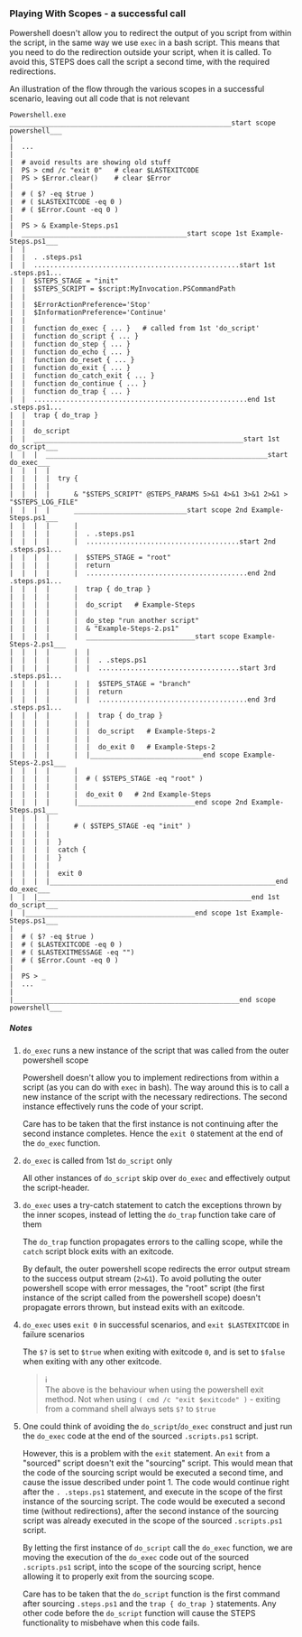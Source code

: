 ### Playing With Scopes - a successful call

Powershell doesn't allow you to redirect the output of you script from within the script, in the same way we use `exec` in a bash script.  This means that you need to do the redirection outside your script, when it is called.  To avoid this, STEPS does call the script a second time, with the required redirections.

An illustration of the flow through the various scopes in a successful scenario, leaving out all code that is not relevant

```
Powershell.exe
_______________________________________________________start scope powershell___
| 
|  ...
| 
|  # avoid results are showing old stuff
|  PS > cmd /c "exit 0"   # clear $LASTEXITCODE
|  PS > $Error.clear()    # clear $Error
|
|  # ( $? -eq $true )
|  # ( $LASTEXITCODE -eq 0 )
|  # ( $Error.Count -eq 0 )
|
|  PS > & Example-Steps.ps1
|  _________________________________________start scope 1st Example-Steps.ps1___
|  |
|  |  . .steps.ps1
|  |  ...................................................start 1st .steps.ps1...
|  |  $STEPS_STAGE = "init"
|  |  $STEPS_SCRIPT = $script:MyInvocation.PSCommandPath
|  |
|  |  $ErrorActionPreference='Stop'
|  |  $InformationPreference='Continue'
|  |
|  |  function do_exec { ... }   # called from 1st 'do_script'
|  |  function do_script { ... }
|  |  function do_step { ... }
|  |  function do_echo { ... }
|  |  function do_reset { ... }
|  |  function do_exit { ... }
|  |  function do_catch_exit { ... }
|  |  function do_continue { ... }
|  |  function do_trap { ... }
|  |  .....................................................end 1st .steps.ps1...
|  |  trap { do_trap }
|  |  
|  |  do_script
|  |  ____________________________________________________start 1st do_script___
|  |  |  _______________________________________________________start do_exec___
|  |  |  |
|  |  |  |  try {
|  |  |  |
|  |  |  |      & "$STEPS_SCRIPT" @STEPS_PARAMS 5>&1 4>&1 3>&1 2>&1 > "$STEPS_LOG_FILE"
|  |  |  |      ____________________________start scope 2nd Example-Steps.ps1___
|  |  |  |      |
|  |  |  |      |  . .steps.ps1
|  |  |  |      |  ......................................start 2nd .steps.ps1...
|  |  |  |      |  $STEPS_STAGE = "root"
|  |  |  |      |  return
|  |  |  |      |  ........................................end 2nd .steps.ps1...
|  |  |  |      |  trap { do_trap }
|  |  |  |      |  
|  |  |  |      |  do_script   # Example-Steps
|  |  |  |      |
|  |  |  |      |  do_step "run another script"
|  |  |  |      |  & "Example-Steps-2.ps1"
|  |  |  |      |  ___________________________start scope Example-Steps-2.ps1___
|  |  |  |      |  |
|  |  |  |      |  |  . .steps.ps1
|  |  |  |      |  |  ...................................start 3rd .steps.ps1...
|  |  |  |      |  |  $STEPS_STAGE = "branch"
|  |  |  |      |  |  return
|  |  |  |      |  |  .....................................end 3rd .steps.ps1...
|  |  |  |      |  |  trap { do_trap }
|  |  |  |      |  |  
|  |  |  |      |  |  do_script   # Example-Steps-2
|  |  |  |      |  |
|  |  |  |      |  |  do_exit 0   # Example-Steps-2  
|  |  |  |      |  |____________________________end scope Example-Steps-2.ps1___
|  |  |  |      |
|  |  |  |      |  # ( $STEPS_STAGE -eq "root" )
|  |  |  |      |
|  |  |  |      |  do_exit 0   # 2nd Example-Steps 
|  |  |  |      |_____________________________end scope 2nd Example-Steps.ps1___
|  |  |  |      
|  |  |  |      # ( $STEPS_STAGE -eq "init" )
|  |  |  |
|  |  |  |  }
|  |  |  |  catch {
|  |  |  |  }
|  |  |  |  
|  |  |  |  exit 0
|  |  |  |________________________________________________________end do_exec___
|  |  |_____________________________________________________end 1st do_script___
|  |__________________________________________end scope 1st Example-Steps.ps1___
|
|  # ( $? -eq $true )
|  # ( $LASTEXITCODE -eq 0 )
|  # ( $LASTEXITMESSAGE -eq "")
|  # ( $Error.Count -eq 0 )
|
|  PS > _
|  ...
|   
|________________________________________________________end scope powershell___

```

##### Notes
  
1. `do_exec` runs a new instance of the script that was called from the outer powershell scope

   Powershell doesn't allow you to implement redirections from within a script (as you can do with `exec` in bash).  The way around this is to call a new instance of the script with the necessary redirections.  The second instance effectively runs the code of your script.

   Care has to be taken that the first instance is not continuing after the second instance completes.  Hence the `exit 0` statement at the end of the `do_exec` function.

2. `do_exec` is called from 1st `do_script` only

   All other instances of `do_script` skip over `do_exec` and effectively output the script-header.

3. `do_exec` uses a try-catch statement to catch the exceptions thrown by the inner scopes, instead of letting the `do_trap` function take care of them 

   The `do_trap` function propagates errors to the calling scope, while the `catch` script block exits with an exitcode.

   By default, the outer powershell scope redirects the error output stream to the success output stream (`2>&1`).  To avoid polluting the outer powershell scope with error messages, the "root" script (the first instance of the script called from the powershell scope) doesn't propagate errors thrown, but instead exits with an exitcode. 

4. `do_exec` uses `exit 0` in successful scenarios, and `exit $LASTEXITCODE` in failure scenarios

   The `$?` is set to `$true` when exiting with exitcode `0`, and is set to `$false` when exiting with any other exitcode.

   > :information_source:  
   > The above is the behaviour when using the powershell exit method.  Not when using `( cmd /c "exit $exitcode" )` - exiting from a command shell always sets `$?` to `$true`

5. One could think of avoiding the `do_script`/`do_exec` construct and just run the `do_exec` code at the end of the sourced `.scripts.ps1` script.

   However, this is a problem with the `exit` statement.  An `exit` from a "sourced" script doesn't exit the "sourcing" script.  This would mean that the code of the sourcing script would be executed a second time, and cause the issue described under point 1.  The code would continue right after the `. .steps.ps1` statement, and execute in the scope of the first instance of the sourcing script.  The code would be executed a second time (without redirections), after the second instance of the sourcing script was already executed in the scope of the sourced `.scripts.ps1` script.

   By letting the first instance of `do_script` call the `do_exec` function, we are moving the execution of the `do_exec` code out of the sourced `.scripts.ps1` script, into the scope of the sourcing script, hence allowing it to properly exit from the sourcing scope.

   Care has to be taken that the `do_script` function is the first command after sourcing `.steps.ps1` and the `trap { do_trap }` statements.  Any other code before the `do_script` function will cause the STEPS functionality to misbehave when this code fails.
